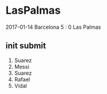 # LasPalmas
2017-01-14 Barcelona 5 : 0 Las Palmas

## init submit
1. Suarez
2. Messi
3. Suarez
4. Rafael
5. Vidal

